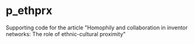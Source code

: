 # p_ethprx
Supporting code for the article "Homophily and collaboration in inventor networks: The role of ethnic-cultural proximity"
